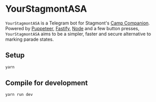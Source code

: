 # YourStagmontASA

`YourStagmontASA` is a Telegram bot for Stagmont's [Camp Companion](https://i-zone.mobi/Companion/). Powered by [Puppeteer](https://github.com/puppeteer/puppeteer), [Fastify](https://github.com/fastify/fastify), [Node](https://github.com/nodejs/node) and a few button presses, `YourStagmontASA` aims to be a simpler, faster and secure alternative to marking parade states.

## Setup

```bash
yarn
```

## Compile for development

```bash
yarn run dev
```
